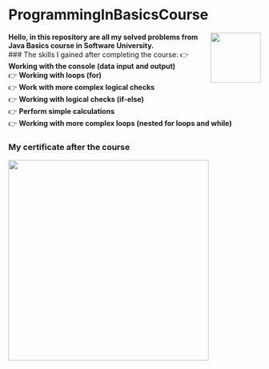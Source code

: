 # ProgrammingInBasicsCourse
<img align="right" src ="https://github.com/StefanHristov1997/StefanHristov1997/assets/133797718/4a7cc40b-0bcf-4068-8297-563d4d6df91c" width="100" height="100" />
<strong> Hello, in this repository are all my solved problems from Java Basics course in Software University. </strong> </br>
### Тhe skills I gained after completing the course:
👉 <strong> Working with the console (data input and output) </strong> <br> 
👉 <strong> Working with loops (for) </strong>  <br> 
👉 <strong> Work with more complex logical checks </strong>  <br> 
👉 <strong> Working with logical checks (if-else) </strong>  <br> 
👉 <strong> Perform simple calculations </strong>  <br> 
👉 <strong> Working with more complex loops (nested for loops and while) </strong> <br>

### My certificate after the course
 <img src = "https://github.com/StefanHristov1997/Programming_In_Basics_Course/assets/133797718/6b3b5f3f-ee4a-41d8-8ca4-48adfa47b84a" weidth = "300" height = "400" />

